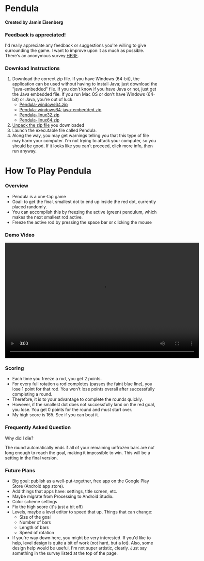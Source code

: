 <h1>Pendula</h1>
<h4>Created by Jamin Eisenberg</h4>
<h3>Feedback is appreciated!</h3>
<p>I'd really appreciate any feedback or suggestions you're willing to give surrounding the game. I want to improve upon it as much as possible. There's an anonymous survey <a href="https://forms.gle/GJ1UKz77JCWxiarL7">HERE</a>.</p>
<h3>Download Instructions</h3>
<ol>
  <li>Download the correct zip file. If you have Windows (64-bit), the application can be used without having to install Java; just download the "java-embedded" file. If you don't know if you have Java or not, just get the Java embedded file. If you run Mac OS or don't have Windows (64-bit) or Java, you're out of luck.
    <ul>
      <li><a href="./Pendula-windows64.zip">Pendula-windows64.zip</a></li>
      <li><a href="./Pendula-windows64-java-embedded.zip">Pendula-windows64-java-embedded.zip</a></li>
      <li><a href="./Pendula-linux32.zip">Pendula-linux32.zip</a></li>
      <li><a href="./Pendula-linux64.zip">Pendula-linux64.zip</a></li>
    </ul>
  </li>
  <li><a href="https://innsida.ntnu.no/wiki/-/wiki/English/Pack+and+unpack+zip+files">Unpack the zip file</a> you downloaded</li>
  <li>Launch the executable file called Pendula.</li>
  <li>Along the way, you may get warnings telling you that this type of file may harm your computer. I'm not trying to attack your computer, so you should be good. If it looks like you can't proceed, click more info, then run anyway.</li>
</ol>
<h1>How To Play Pendula</h1>
<h3>Overview</h3>
<ul>
  <li>Pendula is a one-tap game</li>
  <li>Goal: to get the final, smallest dot to end up inside the red dot, currently placed randomly.</li>
  <li>You can accomplish this by freezing the active (green) pendulum, which makes the next smallest rod active.</li>
  <li>Freeze the active rod by pressing the space bar or clicking the mouse</li>
</ul>
<h3>Demo Video</h3>
<video width="640px" height="380px" controls autoplay>
  <source src="Pendula Demo.mp4" type="video/mp4">
  Your browser does not support the video tag.
</video>
<h3>Scoring</h3>
<ul>
  <li>Each time you freeze a rod, you get 2 points.</li>
  <li>For every full rotation a rod completes (passes the faint blue line), you lose 1 point for that rod. You won't lose points overall after successfully completing a round.</li>
  <li>Therefore, it is to your advantage to complete the rounds quickly.</li>
  <li>However, if the smallest dot does not successfully land on the red goal, you lose. You get 0 points for the round and must start over.</li>
  <li>My high score is 165. See if you can beat it.</li>
</ul>
<h3>Frequently Asked Question</h3>
<p>Why did I die?</p>
<p>The round automatically ends if all of your remaining unfrozen bars are not long enough to reach the goal, making it impossible to win. This will be a setting in the final version.</p>
<h3>Future Plans</h3>
  <ul>
    <li>Big goal: publish as a well-put-together, free app on the Google Play Store (Android app store).</li>
    <li>Add things that apps have: settings, title screen, etc.</li>
    <li>Maybe migrate from Processing to Android Studio.</li>
    <li>Color scheme settings</li>
    <li>Fix the high score (it's just a bit off)</li>
    <li>Levels, maybe a level editor to speed that up. Things that can change:
      <ul>
        <li>Size of the goal</li>
        <li>Number of bars</li>
        <li>Length of bars</li>
        <li>Speed of rotation</li>
      </ul>
    </li>
    <li>If you're way down here, you might be very interested. If you'd like to help, level design is quite a bit of work (not hard, but a lot). Also, some design help would be useful, I'm not super artistic, clearly. Just say something in the survey listed at the top of the page.</li>
  </ul>
